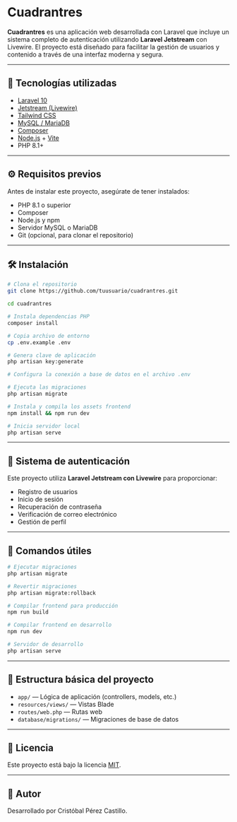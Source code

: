 # Cuadrantres

**Cuadrantres** es una aplicación web desarrollada con Laravel que incluye un sistema completo de autenticación utilizando **Laravel Jetstream** con Livewire. El proyecto está diseñado para facilitar la gestión de usuarios y contenido a través de una interfaz moderna y segura.

---

## 🚀 Tecnologías utilizadas

- [Laravel 10](https://laravel.com/)
- [Jetstream (Livewire)](https://jetstream.laravel.com/)
- [Tailwind CSS](https://tailwindcss.com/)
- [MySQL / MariaDB](https://www.mysql.com/)
- [Composer](https://getcomposer.org/)
- [Node.js](https://nodejs.org/) + [Vite](https://vitejs.dev/)
- PHP 8.1+

---

## ⚙️ Requisitos previos

Antes de instalar este proyecto, asegúrate de tener instalados:

- PHP 8.1 o superior
- Composer
- Node.js y npm
- Servidor MySQL o MariaDB
- Git (opcional, para clonar el repositorio)

---

## 🛠️ Instalación

```bash
# Clona el repositorio
git clone https://github.com/tuusuario/cuadrantres.git

cd cuadrantres

# Instala dependencias PHP
composer install

# Copia archivo de entorno
cp .env.example .env

# Genera clave de aplicación
php artisan key:generate

# Configura la conexión a base de datos en el archivo .env

# Ejecuta las migraciones
php artisan migrate

# Instala y compila los assets frontend
npm install && npm run dev

# Inicia servidor local
php artisan serve
```

---

## 🔐 Sistema de autenticación

Este proyecto utiliza **Laravel Jetstream con Livewire** para proporcionar:

- Registro de usuarios
- Inicio de sesión
- Recuperación de contraseña
- Verificación de correo electrónico
- Gestión de perfil

---

## 🧪 Comandos útiles

```bash
# Ejecutar migraciones
php artisan migrate

# Revertir migraciones
php artisan migrate:rollback

# Compilar frontend para producción
npm run build

# Compilar frontend en desarrollo
npm run dev

# Servidor de desarrollo
php artisan serve
```

---

## 📁 Estructura básica del proyecto

- `app/` — Lógica de aplicación (controllers, models, etc.)
- `resources/views/` — Vistas Blade
- `routes/web.php` — Rutas web
- `database/migrations/` — Migraciones de base de datos

---

## 📝 Licencia

Este proyecto está bajo la licencia [MIT](https://opensource.org/licenses/MIT).

---

## 👤 Autor

Desarrollado por Cristóbal Pérez Castillo.

